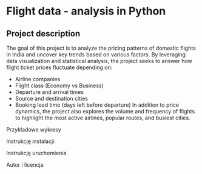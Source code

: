 # Flight data - analysis in Python

## Project description
The goal of this project is to analyze the pricing patterns of domestic flights in India and uncover key trends based on various factors. By leveraging data visualization and statistical analysis, the project seeks to answer how flight ticket prices fluctuate depending on:
* Airline companies
* Flight class (Economy vs Business)
* Departure and arrival times
* Source and destination cities
* Booking lead time (days left before departure)
In addition to price dynamics, the project also explores the volume and frequency of flights to highlight the most active airlines, popular routes, and busiest cities.

Przykładowe wykresy

Instrukcję instalacji

Instrukcję uruchomienia

Autor i licencja
